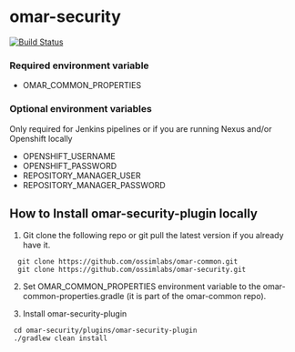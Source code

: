 # omar-security

[![Build Status](https://jenkins.ossim.io/buildStatus/icon?job=omar-security-dev)]()

### Required environment variable
- OMAR_COMMON_PROPERTIES

### Optional environment variables
Only required for Jenkins pipelines or if you are running Nexus and/or Openshift locally

- OPENSHIFT_USERNAME
- OPENSHIFT_PASSWORD
- REPOSITORY_MANAGER_USER
- REPOSITORY_MANAGER_PASSWORD

## How to Install omar-security-plugin locally

1. Git clone the following repo or git pull the latest version if you already have it.
```
  git clone https://github.com/ossimlabs/omar-common.git
  git clone https://github.com/ossimlabs/omar-security.git
```

2. Set OMAR_COMMON_PROPERTIES environment variable to the omar-common-properties.gradle (it is part of the omar-common repo).

3. Install omar-security-plugin
```
 cd omar-security/plugins/omar-security-plugin
 ./gradlew clean install
```
